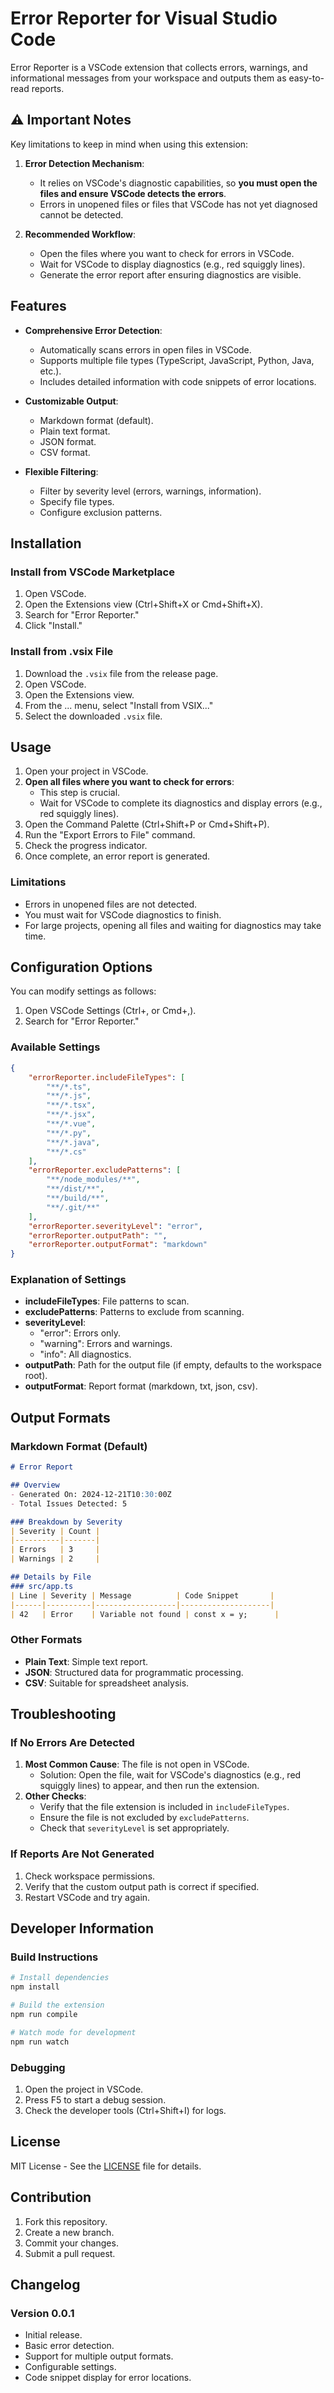 # Error Reporter for Visual Studio Code

Error Reporter is a VSCode extension that collects errors, warnings, and informational messages from your workspace and outputs them as easy-to-read reports.

## ⚠️ Important Notes

Key limitations to keep in mind when using this extension:

1. **Error Detection Mechanism**:
   - It relies on VSCode's diagnostic capabilities, so **you must open the files and ensure VSCode detects the errors**.
   - Errors in unopened files or files that VSCode has not yet diagnosed cannot be detected.

2. **Recommended Workflow**:
   - Open the files where you want to check for errors in VSCode.
   - Wait for VSCode to display diagnostics (e.g., red squiggly lines).
   - Generate the error report after ensuring diagnostics are visible.

## Features

- **Comprehensive Error Detection**:
  - Automatically scans errors in open files in VSCode.
  - Supports multiple file types (TypeScript, JavaScript, Python, Java, etc.).
  - Includes detailed information with code snippets of error locations.

- **Customizable Output**:
  - Markdown format (default).
  - Plain text format.
  - JSON format.
  - CSV format.

- **Flexible Filtering**:
  - Filter by severity level (errors, warnings, information).
  - Specify file types.
  - Configure exclusion patterns.

## Installation

### Install from VSCode Marketplace
1. Open VSCode.
2. Open the Extensions view (Ctrl+Shift+X or Cmd+Shift+X).
3. Search for "Error Reporter."
4. Click "Install."

### Install from .vsix File
1. Download the `.vsix` file from the release page.
2. Open VSCode.
3. Open the Extensions view.
4. From the ... menu, select "Install from VSIX..."
5. Select the downloaded `.vsix` file.

## Usage

1. Open your project in VSCode.
2. **Open all files where you want to check for errors**:
   - This step is crucial.
   - Wait for VSCode to complete its diagnostics and display errors (e.g., red squiggly lines).
3. Open the Command Palette (Ctrl+Shift+P or Cmd+Shift+P).
4. Run the "Export Errors to File" command.
5. Check the progress indicator.
6. Once complete, an error report is generated.

### Limitations

- Errors in unopened files are not detected.
- You must wait for VSCode diagnostics to finish.
- For large projects, opening all files and waiting for diagnostics may take time.

## Configuration Options

You can modify settings as follows:
1. Open VSCode Settings (Ctrl+, or Cmd+,).
2. Search for "Error Reporter."

### Available Settings

```json
{
    "errorReporter.includeFileTypes": [
        "**/*.ts",
        "**/*.js",
        "**/*.tsx",
        "**/*.jsx",
        "**/*.vue",
        "**/*.py",
        "**/*.java",
        "**/*.cs"
    ],
    "errorReporter.excludePatterns": [
        "**/node_modules/**",
        "**/dist/**",
        "**/build/**",
        "**/.git/**"
    ],
    "errorReporter.severityLevel": "error",
    "errorReporter.outputPath": "",
    "errorReporter.outputFormat": "markdown"
}
```

### Explanation of Settings

- **includeFileTypes**: File patterns to scan.
- **excludePatterns**: Patterns to exclude from scanning.
- **severityLevel**:
  - "error": Errors only.
  - "warning": Errors and warnings.
  - "info": All diagnostics.
- **outputPath**: Path for the output file (if empty, defaults to the workspace root).
- **outputFormat**: Report format (markdown, txt, json, csv).

## Output Formats

### Markdown Format (Default)
```markdown
# Error Report

## Overview
- Generated On: 2024-12-21T10:30:00Z
- Total Issues Detected: 5

### Breakdown by Severity
| Severity | Count |
|----------|-------|
| Errors   | 3     |
| Warnings | 2     |

## Details by File
### src/app.ts
| Line | Severity | Message          | Code Snippet       |
|------|----------|------------------|--------------------|
| 42   | Error    | Variable not found | const x = y;      |
```

### Other Formats
- **Plain Text**: Simple text report.
- **JSON**: Structured data for programmatic processing.
- **CSV**: Suitable for spreadsheet analysis.

## Troubleshooting

### If No Errors Are Detected
1. **Most Common Cause**: The file is not open in VSCode.
   - Solution: Open the file, wait for VSCode's diagnostics (e.g., red squiggly lines) to appear, and then run the extension.
2. **Other Checks**:
   - Verify that the file extension is included in `includeFileTypes`.
   - Ensure the file is not excluded by `excludePatterns`.
   - Check that `severityLevel` is set appropriately.

### If Reports Are Not Generated
1. Check workspace permissions.
2. Verify that the custom output path is correct if specified.
3. Restart VSCode and try again.

## Developer Information

### Build Instructions
```bash
# Install dependencies
npm install

# Build the extension
npm run compile

# Watch mode for development
npm run watch
```

### Debugging
1. Open the project in VSCode.
2. Press F5 to start a debug session.
3. Check the developer tools (Ctrl+Shift+I) for logs.

## License

MIT License - See the [LICENSE](LICENSE) file for details.

## Contribution

1. Fork this repository.
2. Create a new branch.
3. Commit your changes.
4. Submit a pull request.

## Changelog

### Version 0.0.1
- Initial release.
- Basic error detection.
- Support for multiple output formats.
- Configurable settings.
- Code snippet display for error locations.